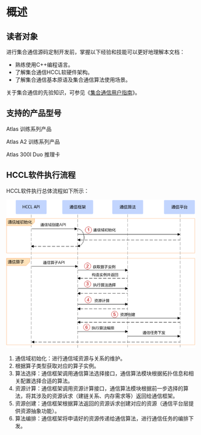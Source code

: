 # 概述

## 读者对象

进行集合通信源码定制开发前，掌握以下经验和技能可以更好地理解本文档：

-   熟练使用C++编程语言。
-   了解集合通信HCCL软硬件架构。
-   了解集合通信基本原语及集合通信算法使用场景。

关于集合通信的先验知识，可参见《[集合通信用户指南](https://hiascend.com/document/redirect/CannCommunityHcclUg)》。

## 支持的产品型号

Atlas 训练系列产品

Atlas A2 训练系列产品

Atlas 300I Duo 推理卡

## HCCL软件执行流程

HCCL软件执行总体流程如下所示：

![](figures/HCCL_Execution_Process.png)

1.  通信域初始化：进行通信域资源与关系的维护。
2.  根据算子类型获取对应的算子实例。
3.  算法选择：通信框架调用通信算法选择接口，通信算法模块根据拓扑信息和相关配置选择合适的算法。
4.  资源计算：通信框架调用资源计算接口，通信算法模块根据前一步选择的算法，将其涉及的资源诉求（建链关系、内存需求等）返回给通信框架。
5.  资源创建：通信框架根据算法返回的资源诉求创建对应的资源（通信平台层提供资源抽象功能）。
6.  算法编排：通信框架将申请好的资源传递给通信算法，进行通信任务的编排下发。